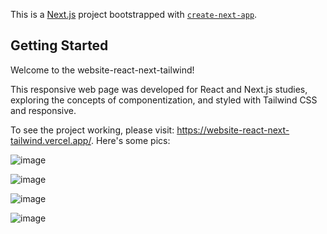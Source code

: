 This is a [Next.js](https://nextjs.org/) project bootstrapped with [`create-next-app`](https://github.com/vercel/next.js/tree/canary/packages/create-next-app).

## Getting Started

Welcome to the website-react-next-tailwind!

This responsive web page was developed for React and Next.js studies, exploring the concepts of componentization, and styled with Tailwind CSS and responsive.

To see the project working, please visit: https://website-react-next-tailwind.vercel.app/.
Here's some pics:

![image](https://github.com/de-freitas/website-react-next-tailwind/assets/85907836/b2622015-2d9a-4535-8201-e37baa47cc93)

![image](https://github.com/de-freitas/website-react-next-tailwind/assets/85907836/9b06bb34-75ec-4ed7-bed4-7c46be0ffd37)

![image](https://github.com/de-freitas/website-react-next-tailwind/assets/85907836/d0d098ab-3764-4293-9a74-585aa8467091)

![image](https://github.com/de-freitas/website-react-next-tailwind/assets/85907836/26e33284-8182-4404-a6c7-c4922cef1ec2)
